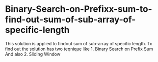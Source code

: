 # Binary-Search-on-Prefixx-sum-to-find-out-sum-of-sub-array-of-specific-length
This solution is applied to findout  sum  of sub-array of specific length. To find out the solution has  two teqnique like 1. Binary Search on Prefix Sum And also 2. Sliding Window

